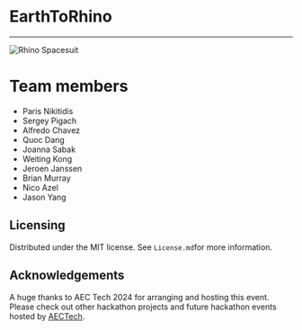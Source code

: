 # EarthToRhino
---

![Rhino Spacesuit](/Assets/Rhino%20Spacesuit_Short.gif)

# Team members
- Paris Nikitidis
- Sergey Pigach
- Alfredo Chavez
- Quoc Dang
- Joanna Sabak
- Weiting Kong
- Jeroen Janssen
- Brian Murray
- Nico Azel
- Jason Yang


## Licensing

Distributed under the MIT license. See `License.md`for more information.

## Acknowledgements

A huge thanks to AEC Tech 2024 for arranging and hosting this event.
Please check out other hackathon projects and future hackathon events hosted by [AECTech](https://www.aectech.us/).